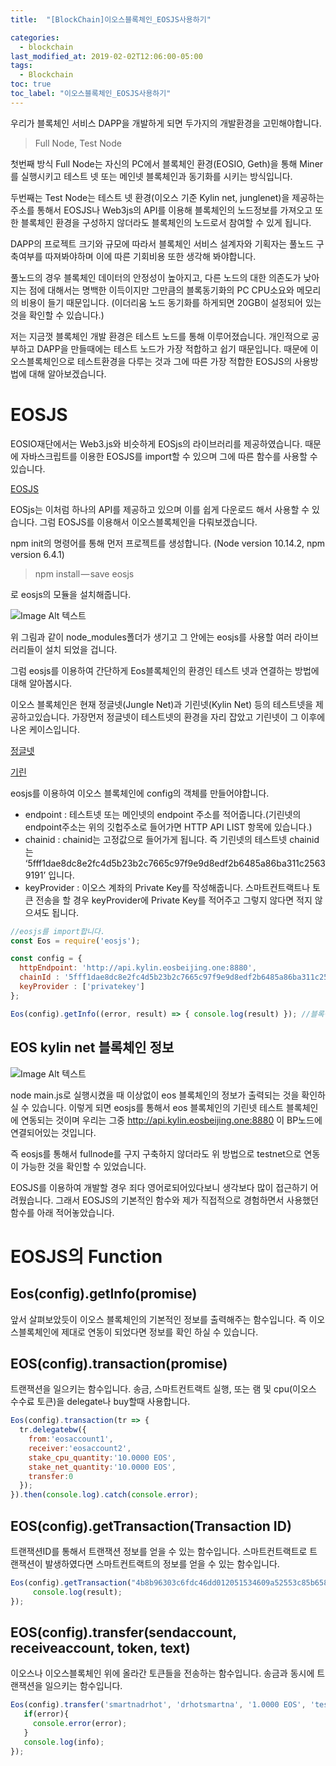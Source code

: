 ```yaml
---
title:  "[BlockChain]이오스블록체인_EOSJS사용하기"

categories:
  - blockchain
last_modified_at: 2019-02-02T12:06:00-05:00
tags:
  - Blockchain
toc: true
toc_label: "이오스블록체인_EOSJS사용하기"
---
```


우리가 블록체인 서비스 DAPP을 개발하게 되면 두가지의 개발환경을 고민해야합니다.

> Full Node, Test Node

첫번째 방식 Full Node는 자신의 PC에서 블록체인 환경(EOSIO, Geth)을 통해 Miner를 실행시키고 테스트 넷 또는 메인넷 블록체인과 동기화를 시키는 방식입니다.

두번째는 Test Node는 테스트 넷 환경(이오스 기준 Kylin net, junglenet)을 제공하는 주소를 통해서 EOSJS나 Web3js의 API를 이용해 블록체인의 노드정보를 가져오고 또한 블록체인 환경을 구성하지 않더라도 블록체인의 노드로서 참여할 수 있게 됩니다.

DAPP의 프로젝트 크기와 규모에 따라서 블록체인 서비스 설계자와 기획자는 풀노드 구축여부를 따져봐야하며 이에 따른 기회비용 또한 생각해 봐야합니다.

풀노드의 경우 블록체인 데이터의 안정성이 높아지고, 다른 노드의 대한 의존도가 낮아지는 점에 대해서는 명백한 이득이지만 그만큼의 블록동기화의 PC CPU소요와 메모리의 비용이 들기 때문입니다. (이더리움 노드 동기화를 하게되면 20GB이 설정되어 있는 것을 확인할 수 있습니다.)

저는 지금껏 블록체인 개발 환경은 테스트 노드를 통해 이루어졌습니다. 개인적으로 공부하고 DAPP을 만들때에는 테스트 노드가 가장 적합하고 쉽기 때문입니다. 때문에 이오스블록체인으로 테스트환경을 다루는 것과 그에 따른 가장 적합한 EOSJS의 사용방법에 대해 알아보겠습니다.

# EOSJS
EOSIO재단에서는 Web3.js와 비슷하게 EOSjs의 라이브러리를 제공하였습니다. 때문에 자바스크립트를 이용한 EOSJS를 import할 수 있으며 그에 따른 함수를 사용할 수 있습니다.

[EOSJS](https://github.com/EOSIO/eosjs)

EOSjs는 이처럼 하나의 API를 제공하고 있으며 이를 쉽게 다운로드 해서 사용할 수 있습니다. 그럼 EOSJS를 이용해서 이오스블록체인을 다뤄보겠습니다.

npm init의 명령어를 통해 먼저 프로젝트를 생성합니다. (Node version 10.14.2, npm version 6.4.1)

> npm install — save eosjs

로 eosjs의 모듈을 설치해줍니다.

![Image Alt 텍스트](/assets/img/eosjs.png)

위 그림과 같이 node_modules폴더가 생기고 그 안에는 eosjs를 사용할 여러 라이브러리들이 설치 되었을 겁니다.

그럼 eosjs를 이용하여 간단하게 Eos블록체인의 환경인 테스트 넷과 연결하는 방법에 대해 알아봅시다.

이오스 블록체인은 현재 정글넷(Jungle Net)과 기린넷(Kylin Net) 등의 테스트넷을 제공하고있습니다. 가장먼저 정글넷이 테스트넷의 환경을 자리 잡았고 기린넷이 그 이후에 나온 케이스입니다.

[정글넷](https://monitor.jungletestnet.io/#home)

[기린](https://github.com/cryptokylin/CryptoKylin-Testnet/blob/master/README.md)


eosjs를 이용하여 이오스 블록체인에 config의 객체를 만들어야합니다.

- endpoint : 테스트넷 또는 메인넷의 endpoint 주소를 적어줍니다.(기린넷의 endpoint주소는 위의 깃헙주소로 들어가면 HTTP API LIST 항목에 있습니다.)
- chainid : chainid는 고정값으로 들어가게 됩니다. 즉 기린넷의 테스트넷 chainid는 ‘5fff1dae8dc8e2fc4d5b23b2c7665c97f9e9d8edf2b6485a86ba311c25639191’ 입니다.
- keyProvider : 이오스 계좌의 Private Key를 작성해줍니다. 스마트컨트랙트나 토큰 전송을 할 경우 keyProvider에 Private Key를 적어주고 그렇지 않다면 적지 않으셔도 됩니다.

```js
//eosjs를 import합니다.
const Eos = require('eosjs');

const config = {
  httpEndpoint: 'http://api.kylin.eosbeijing.one:8880',
  chainId : '5fff1dae8dc8e2fc4d5b23b2c7665c97f9e9d8edf2b6485a86ba311c25639191',
  keyProvider : ['privatekey']
};

Eos(config).getInfo((error, result) => { console.log(result) }); //블록정보 가져오기
```

## EOS kylin net 블록체인 정보
![Image Alt 텍스트](/assets/img/eosjs_1.png)

node main.js로 실행시켰을 때 이상없이 eos 블록체인의 정보가 출력되는 것을 확인하실 수 있습니다.
이렇게 되면 eosjs를 통해서 eos 블록체인의 기린넷 테스트 블록체인에 연동되는 것이며 우리는 그중
http://api.kylin.eosbeijing.one:8880 이 BP노드에 연결되어있는 것입니다.

즉 eosjs를 통해서 fullnode를 구지 구축하지 않더라도 위 방법으로 testnet으로 연동이 가능한 것을 확인할 수 있었습니다.

EOSJS를 이용하여 개발할 경우 죄다 영어로되어있다보니 생각보다 많이 접근하기 어려웠습니다. 그래서 EOSJS의 기본적인 함수와 제가 직접적으로 경험하면서 사용했던 함수를 아래 적어놓았습니다.

# EOSJS의 Function

## Eos(config).getInfo(promise)
앞서 살펴보았듯이 이오스 블록체인의 기본적인 정보를 출력해주는 함수입니다. 즉 이오스블록체인에 제대로 연동이 되었다면 정보를 확인 하실 수 있습니다.

## EOS(config).transaction(promise)
트랜잭션을 일으키는 함수입니다. 송금, 스마트컨트랙트 실행, 또는 램 및 cpu(이오스 수수료 토큰)을 delegate나 buy할때 사용합니다.
```js
Eos(config).transaction(tr => {
  tr.delegatebw({
    from:'eosaccount1',
    receiver:'eosaccount2',
    stake_cpu_quantity:'10.0000 EOS',
    stake_net_quantity:'10.0000 EOS',
    transfer:0
  });
}).then(console.log).catch(console.error);
```

## EOS(config).getTransaction(Transaction ID)
트랜잭션ID를 통해서 트랜잭션 정보를 얻을 수 있는 함수입니다. 스마트컨트랙트로 트랜잭션이 발생하였다면 스마트컨트랙트의 정보를 얻을 수 있는 함수입니다.
```js
Eos(config).getTransaction("4b8b96303c6fdc46dd012051534609a52553c85b658ae6d7d7c2c4222ba615a2").then(result => {
     console.log(result);
});
```

## EOS(config).transfer(sendaccount, receiveaccount, token, text)
이오스나 이오스블록체인 위에 올라간 토큰들을 전송하는 함수입니다. 송금과 동시에 트랜잭션을 일으키는 함수입니다.
```js
Eos(config).transfer('smartnadrhot', 'drhotsmartna', '1.0000 EOS', 'test transfer',(error, info) => {
   if(error){
     console.error(error);
   }
   console.log(info);
});
```
